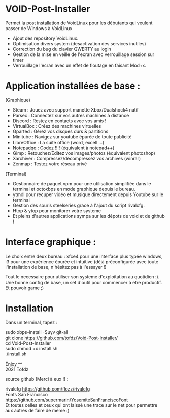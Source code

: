 # VOID-Post-Installer

Permet la post installation de VoidLinux pour les débutants qui veulent passer de Windows à VoidLinux

- Ajout des repository VoidLinux.
- Optimisation divers system (desactivation des services inutiles)
- Correction du bug du clavier QWERTY au login
- Gestion de la mise en veille de l'ecran avec verrouillage session sur timer
- Verrouillage l'ecran avec un effet de floutage en faisant Mod+x.


# Application installées de base :
(Graphique)
- Steam		: Jouez avec support manette Xbox/Dualshock4 natif
- Parsec	: Connectez sur vos autres machines à distance
- Discord	: Restez en contacts avec vos amis !
- VirtualBox	: Créez des machines virtuelles
- Gparted	: Gérez vos disques durs & partitions 
- Minitube	: Navigez sur youtube épurée de toute publicité
- LibreOffice	: La suite office (word, excell ...)
- Notepadqq	: Codez !!!! (équivalent à notepad++)
- Gimp		: Retouchez/Editez vos images/photos (équivalent photoshop)
- Xarchiver	: Compressez/décompressez vos archives (winrar)
- Zenmap	: Testez votre réseau privé

(Terminal)
- Gestionnaire de paquet vpm pour une utilisation simplifiée dans le terminal et octoxbps en mode graphique depuis le bureau.
- ytmdl pour recuper vidéo et musique directement depuis Youtube sur le terminal
- Gestion des souris steelseries grace à l'ajout du script rivalcfg.
- Htop & ytop pour monitorer votre systeme
- Et pleins d'autres applications sympa sur les dépots de void et de github !

# Interface graphique : 

Le choix entre deux bureau : xfce4 pour une interface plus typée windows, i3 pour une expérience épurée et intuitive 
		(déjà préconfigurée avec toute l'installation de base, n'hésitez pas à l'essayer !)


Tout le necessaire pour utiliser son systeme d'exploitation au quotidien :).
Une bonne config de base, un set d'outil pour commencer à etre productif.
Et pouvoir game ;)



# Installation

Dans un terminal, tapez :

sudo xbps-install -Suyv git-all  
git clone https://github.com/tofdz/Void-Post-Installer/  
cd Void-Post-Installer  
sudo chmod +x install.sh  
./install.sh

Enjoy ^^  
2021 Tofdz

source github (Merci à eux !) :

rivalcfg			https://github.com/flozz/rivalcfg  
Fonts San Francisco		https://github.com/supermarin/YosemiteSanFranciscoFont  
Et toutes celles et ceux qui ont laissé une trace sur le net pour permettre aux autres de faire de meme :)
